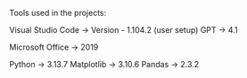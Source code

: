 Tools used in the projects:

Visual Studio Code -> Version - 1.104.2 (user setup)
GPT -> 4.1

Microsoft Office -> 2019

Python -> 3.13.7
Matplotlib -> 3.10.6
Pandas -> 2.3.2


